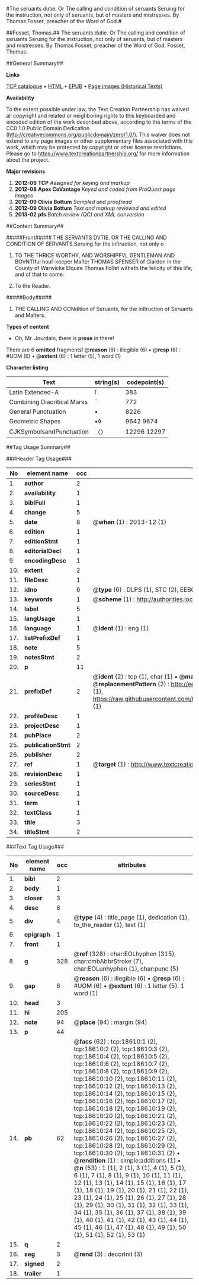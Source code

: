 #The seruants dutie. Or The calling and condition of seruants Seruing for the instruction, not only of seruants, but of masters and mistresses. By Thomas Fosset, preacher of the Word of God.#

##Fosset, Thomas.##
The seruants dutie. Or The calling and condition of seruants Seruing for the instruction, not only of seruants, but of masters and mistresses. By Thomas Fosset, preacher of the Word of God.
Fosset, Thomas.

##General Summary##

**Links**

[TCP catalogue](http://www.ota.ox.ac.uk/tcp/)  • 
[HTML](http://tei.it.ox.ac.uk/tcp/Texts-HTML/free/A01/A01088.html)  • 
[EPUB](http://tei.it.ox.ac.uk/tcp/Texts-EPUB/free/A01/A01088.epub) • 
[Page images (Historical Texts)](https://historicaltexts.jisc.ac.uk/eebo-99853241e)

**Availability**

To the extent possible under law, the Text Creation Partnership has waived all copyright and related or neighboring rights to this keyboarded and encoded edition of the work described above, according to the terms of the CC0 1.0 Public Domain Dedication (http://creativecommons.org/publicdomain/zero/1.0/). This waiver does not extend to any page images or other supplementary files associated with this work, which may be protected by copyright or other license restrictions. Please go to https://www.textcreationpartnership.org/ for more information about the project.

**Major revisions**

1. __2012-08__ __TCP__ *Assigned for keying and markup*
1. __2012-08__ __Apex CoVantage__ *Keyed and coded from ProQuest page images*
1. __2012-09__ __Olivia Bottum__ *Sampled and proofread*
1. __2012-09__ __Olivia Bottum__ *Text and markup reviewed and edited*
1. __2013-02__ __pfs__ *Batch review (QC) and XML conversion*

##Content Summary##

#####Front#####
THE SERVANTS DVTIE. OR THE CALLING AND CONDITION OF SERVANTS.Seruing for the inſtruction, not only o
1. TO THE THRICE WORTHY, AND WORSHIPFVL GENTLEMAN AND BOVNTIful houſ-keeper Maſter THOMAS SPENSER of Clardon in the County of Warwicke Eſquire Thomas Foſſet wiſheth the felicity of this life, and of that to come.

1. To the Reader.

#####Body#####

1. THE CALLING AND CONdition of Seruants, for the inſtruction of Seruants and Maſters.

**Types of content**

  * Oh, Mr. Jourdain, there is **prose** in there!

There are 6 **omitted** fragments! 
 @__reason__ (6) : illegible (6)  •  @__resp__ (6) : #UOM (6)  •  @__extent__ (6) : 1 letter (5), 1 word (1)

**Character listing**


|Text|string(s)|codepoint(s)|
|---|---|---|
|Latin Extended-A|ſ|383|
|Combining             Diacritical Marks|̄|772|
|General Punctuation|•|8226|
|Geometric Shapes|▪◊|9642 9674|
|CJKSymbolsandPunctuation|〈〉|12296 12297|

##Tag Usage Summary##

###Header Tag Usage###

|No|element name|occ|attributes|
|---|---|---|---|
|1.|__author__|2||
|2.|__availability__|1||
|3.|__biblFull__|1||
|4.|__change__|5||
|5.|__date__|8| @__when__ (1) : 2013-12 (1)|
|6.|__edition__|1||
|7.|__editionStmt__|1||
|8.|__editorialDecl__|1||
|9.|__encodingDesc__|1||
|10.|__extent__|2||
|11.|__fileDesc__|1||
|12.|__idno__|6| @__type__ (6) : DLPS (1), STC (2), EEBO-CITATION (1), PROQUEST (1), VID (1)|
|13.|__keywords__|1| @__scheme__ (1) : http://authorities.loc.gov/ (1)|
|14.|__label__|5||
|15.|__langUsage__|1||
|16.|__language__|1| @__ident__ (1) : eng (1)|
|17.|__listPrefixDef__|1||
|18.|__note__|5||
|19.|__notesStmt__|2||
|20.|__p__|11||
|21.|__prefixDef__|2| @__ident__ (2) : tcp (1), char (1)  •  @__matchPattern__ (2) : ([0-9\-]+):([0-9IVX]+) (1), (.+) (1)  •  @__replacementPattern__ (2) : http://eebo.chadwyck.com/downloadtiff?vid=$1&page=$2 (1), https://raw.githubusercontent.com/textcreationpartnership/Texts/master/tcpchars.xml#$1 (1)|
|22.|__profileDesc__|1||
|23.|__projectDesc__|1||
|24.|__pubPlace__|2||
|25.|__publicationStmt__|2||
|26.|__publisher__|2||
|27.|__ref__|1| @__target__ (1) : http://www.textcreationpartnership.org/docs/. (1)|
|28.|__revisionDesc__|1||
|29.|__seriesStmt__|1||
|30.|__sourceDesc__|1||
|31.|__term__|1||
|32.|__textClass__|1||
|33.|__title__|3||
|34.|__titleStmt__|2||


###Text Tag Usage###

|No|element name|occ|attributes|
|---|---|---|---|
|1.|__bibl__|2||
|2.|__body__|1||
|3.|__closer__|3||
|4.|__desc__|6||
|5.|__div__|4| @__type__ (4) : title_page (1), dedication (1), to_the_reader (1), text (1)|
|6.|__epigraph__|1||
|7.|__front__|1||
|8.|__g__|328| @__ref__ (328) : char:EOLhyphen (315), char:cmbAbbrStroke (7), char:EOLunhyphen (1), char:punc (5)|
|9.|__gap__|6| @__reason__ (6) : illegible (6)  •  @__resp__ (6) : #UOM (6)  •  @__extent__ (6) : 1 letter (5), 1 word (1)|
|10.|__head__|3||
|11.|__hi__|205||
|12.|__note__|94| @__place__ (94) : margin (94)|
|13.|__p__|44||
|14.|__pb__|62| @__facs__ (62) : tcp:18610:1 (2), tcp:18610:2 (2), tcp:18610:3 (2), tcp:18610:4 (2), tcp:18610:5 (2), tcp:18610:6 (2), tcp:18610:7 (2), tcp:18610:8 (2), tcp:18610:9 (2), tcp:18610:10 (2), tcp:18610:11 (2), tcp:18610:12 (2), tcp:18610:13 (2), tcp:18610:14 (2), tcp:18610:15 (2), tcp:18610:16 (2), tcp:18610:17 (2), tcp:18610:18 (2), tcp:18610:19 (2), tcp:18610:20 (2), tcp:18610:21 (2), tcp:18610:22 (2), tcp:18610:23 (2), tcp:18610:24 (2), tcp:18610:25 (2), tcp:18610:26 (2), tcp:18610:27 (2), tcp:18610:28 (2), tcp:18610:29 (2), tcp:18610:30 (2), tcp:18610:31 (2)  •  @__rendition__ (1) : simple:additions (1)  •  @__n__ (53) : 1 (1), 2 (1), 3 (1), 4 (1), 5 (1), 6 (1), 7 (1), 8 (1), 9 (1), 10 (1), 11 (1), 12 (1), 13 (1), 14 (1), 15 (1), 16 (1), 17 (1), 18 (1), 19 (1), 20 (1), 21 (1), 22 (1), 23 (1), 24 (1), 25 (1), 26 (1), 27 (1), 28 (1), 29 (1), 30 (1), 31 (1), 32 (1), 33 (1), 34 (1), 35 (1), 36 (1), 37 (1), 38 (1), 39 (1), 40 (1), 41 (1), 42 (1), 43 (1), 44 (1), 45 (1), 46 (1), 47 (1), 48 (1), 49 (1), 50 (1), 51 (1), 52 (1), 53 (1)|
|15.|__q__|2||
|16.|__seg__|3| @__rend__ (3) : decorInit (3)|
|17.|__signed__|2||
|18.|__trailer__|1||
